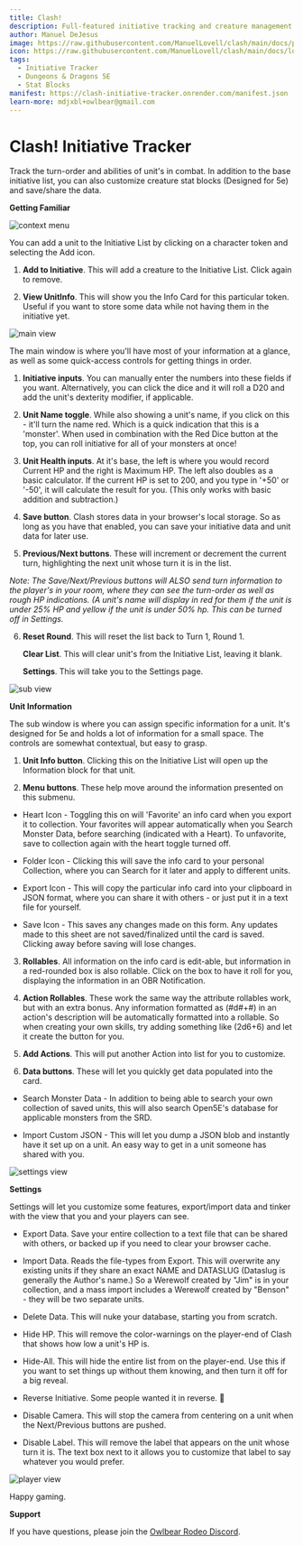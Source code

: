 ```yaml
---
title: Clash!
description: Full-featured initiative tracking and creature management
author: Manuel DeJesus
image: https://raw.githubusercontent.com/ManuelLovell/clash/main/docs/preview.png
icon: https://raw.githubusercontent.com/ManuelLovell/clash/main/docs/logo.png
tags:
  - Initiative Tracker
  - Dungeons & Dragons 5E
  - Stat Blocks
manifest: https://clash-initiative-tracker.onrender.com/manifest.json
learn-more: mdjxbl+owlbear@gmail.com
---
```


# Clash! Initiative Tracker

Track the turn-order and abilities of unit's in combat.  In addition to the base initiative list, you can also customize creature stat blocks (Designed for 5e) and save/share the data.

**Getting Familiar**


![context menu](https://raw.githubusercontent.com/ManuelLovell/clash/main/docs/logo.png)


You can add a unit to the Initiative List by clicking on a character token and selecting the Add icon.

1. **Add to Initiative**. This will add a creature to the Initiative List. Click again to remove.

2. **View UnitInfo**. This will show you the Info Card for this particular token. Useful if you want to store some data while not having them in the initiative yet.


![main view](https://raw.githubusercontent.com/ManuelLovell/clash/main/docs/mainview.png)


The main window is where you'll have most of your information at a glance, as well as some quick-access controls for getting things in order.

1. **Initiative inputs**. You can manually enter the numbers into these fields if you want. Alternatively, you can click the dice and it will roll a D20 and add the unit's dexterity modifier, if applicable.

2. **Unit Name toggle**.  While also showing a unit's name, if you click on this - it'll turn the name red.  Which is a quick indication that this is a 'monster'. When used in combination with the Red Dice button at the top, you can roll initiative for all of your monsters at once!

3. **Unit Health inputs**. At it's base, the left is where you would record Current HP and the right is Maximum HP.  The left also doubles as a basic calculator. If the current HP is set to 200, and you type in '+50' or '-50', it will calculate the result for you. (This only works with basic addition and subtraction.)

4. **Save button**.  Clash stores data in your browser's local storage. So as long as you have that enabled, you can save your initiative data and unit data for later use.

5. **Previous/Next buttons**. These will increment or decrement the current turn, highlighting the next unit whose turn it is in the list.

*Note: The Save/Next/Previous buttons will ALSO send turn information to the player's in your room, where they can see the turn-order as well as rough HP indications. (A unit's name will display in red for them if the unit is under 25% HP and yellow if the unit is under 50% hp. This can be turned off in Settings.*

6.  **Reset Round**. This will reset the list back to Turn 1, Round 1.

    **Clear List**. This will clear unit's from the Initiative List, leaving it blank.

	**Settings**. This will take you to the Settings page.


![sub view](https://raw.githubusercontent.com/ManuelLovell/clash/main/docs/subview.png)


**Unit Information**

The sub window is where you can assign specific information for a unit. It's designed for 5e and holds a lot of information for a small space. The controls are somewhat contextual, but easy to grasp.

1.  **Unit Info button**. Clicking this on the Initiative List will open up the Information block for that unit.

2.  **Menu buttons**. These help move around the information presented on this submenu.

*  Heart Icon - Toggling this on will 'Favorite' an info card when you export it to collection. Your favorites will appear automatically when you Search Monster Data, before searching (indicated with a Heart). To unfavorite, save to collection again with the heart toggle turned off.

* Folder Icon - Clicking this will save the info card to your personal Collection, where you can Search for it later and apply to different units.

* Export Icon - This will copy the particular info card into your clipboard in JSON format, where you can share it with others - or just put it in a text file for yourself.

* Save Icon - This saves any changes made on this form. Any updates made to this sheet are not saved/finalized until the card is saved. Clicking away before saving will lose changes. 

3. **Rollables**. All information on the info card is edit-able, but information in a red-rounded box is also rollable. Click on the box to have it roll for you, displaying the 
information in an OBR Notification.

4. **Action Rollables**. These work the same way the attribute rollables work, but with an extra bonus. Any information formatted as (#d#+#) in an action's description will be 
automatically formatted into a rollable. So when creating your own skills, try adding something like (2d6+6) and let it create the button for you.

5. **Add Actions**. This will  put another Action into list for you to customize.

6. **Data buttons**. These will let you quickly get data populated into the card.

* Search Monster Data - In addition to being able to search your own collection of saved units, this will also search Open5E's database for applicable monsters from the SRD.

* Import Custom JSON - This will let you dump a JSON blob and instantly have it set up on a unit. An easy way to get in a unit someone has shared with you. 


![settings view](https://raw.githubusercontent.com/ManuelLovell/clash/main/docs/settingsview.png)


**Settings**

Settings will let you customize some features, export/import data and tinker with the view that you and your players can see.

* Export Data. Save your entire collection to a text file that can be shared with others, or backed up if you need to clear your browser cache.

* Import Data. Reads the file-types from Export. This will overwrite any existing units if they share an exact NAME and DATASLUG (Dataslug is generally the Author's name.) So a 
Werewolf created by "Jim" is in your collection, and a mass import includes a Werewolf created by "Benson" - they will be two separate units.

* Delete Data. This will nuke your database, starting you from scratch.

* Hide HP. This will remove the color-warnings on the player-end of Clash that shows how low a unit's HP is.

* Hide-All. This will hide the entire list from on the player-end. Use this if you want to set things up without them knowing, and then turn it off for a big reveal.

* Reverse Initiative. Some people wanted it in reverse. 🤷

* Disable Camera. This will stop the camera from centering on a unit when the Next/Previous buttons are pushed.

* Disable Label. This will remove the label that appears on the unit whose turn it is.  The text box next to it allows you to customize that label to say whatever you would prefer.

![player view](https://raw.githubusercontent.com/ManuelLovell/clash/main/docs/playerview.png)

Happy gaming.

**Support**

If you have questions, please join the [Owlbear Rodeo Discord](https://discord.gg/UY8AXjhzhe).
